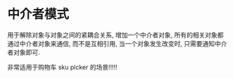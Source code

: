 # 中介者模式

用于解除对象与对象之间的紧耦合关系, 增加一个中介者对象, 所有的相关对象都通过中介者对象来通信, 而不是互相引用, 当一个对象发生改变时, 只需要通知中介者对象即可.

非常适用于购物车 sku picker 的场景!!!!!
